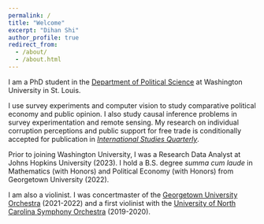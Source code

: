 ```yaml
---
permalink: /
title: "Welcome"
excerpt: "Dihan Shi"
author_profile: true
redirect_from: 
  - /about/
  - /about.html
---
```


I am a PhD student in the [Department of Political Science](https://polisci.wustl.edu/) at Washington University in St. Louis.

I use survey experiments and computer vision to study comparative political economy and public opinion. I also study causal inference problems in survey experimentation and remote sensing. My research on individual corruption perceptions and public support for free trade is conditionally accepted for publication in [*International Studies Quarterly*](https://academic.oup.com/isq).

Prior to joining Washington University, I was a Research Data Analyst at Johns Hopkins University (2023). I hold a B.S. degree *summa cum laude* in Mathematics (with Honors) and Political Economy (with Honors) from Georgetown University (2022). 

I am also a violinist. I was concertmaster of the [Georgetown University Orchestra](https://performingarts.georgetown.edu/participate/perform/music-ensembles/) (2021-2022) and a first violinist with the [University of North Carolina Symphony Orchestra](https://music.unc.edu/undergraduate/ensembles/uncso/) (2019-2020).
